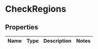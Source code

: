 # CheckRegions

## Properties
Name | Type | Description | Notes
------------ | ------------- | ------------- | -------------
